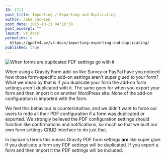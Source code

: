 ```yaml
---
ID: 1711
post_title: Importing / Exporting and Duplicating
author: Jake Jackson
post_date: 2015-10-21 04:10:38
post_excerpt: ""
layout: v4_docs
permalink: >
  https://gpdfv4.pv/v4-docs/importing-exporting-and-duplicating/
published: true
---
```

![When forms are duplicated PDF settings go with it](https://gpdfv4.pv/app/uploads/2015/10/sticky-glue-pdf-settings.png)

When using a Gravity Form add-on like Survey or PayPal have you noticed how those form-specific add-on settings aren't super glued to your form? What we mean by that is if you duplicate your form the add-on form settings aren't duplicated with it. The same goes for when you export your form and then import it on another WordPress site. None of the add-on configuration is imported with the form. 

We feel this behaviour is counterintuitive, and we didn't want to force our users to redo all their PDF configuration if a form was duplicated or exported. We strongly believed the PDF configuration settings should function like confirmations and notifications, so much so that we built our own form settings [CRUD](https://en.wikipedia.org/wiki/Create,_read,_update_and_delete) interface to do just that. 

In layman's terms this means Gravity PDF form settings **are** like super glue. If you duplicate a form any PDF settings will be duplicated. If you export a form and then import it the PDF settings will be included. 





